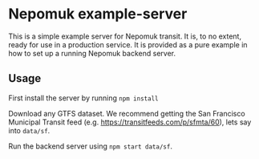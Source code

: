 # Nepomuk example-server

This is a simple example server for Nepomuk transit. It is, to no extent, ready for use in a production service.
It is provided as a pure example in how to set up a running Nepomuk backend server.

## Usage

First install the server by running `npm install`

Download any GTFS dataset. We recommend getting the San Francisco Municipal Transit feed (e.g. https://transitfeeds.com/p/sfmta/60), lets say into `data/sf`.

Run the backend server using `npm start data/sf`.
